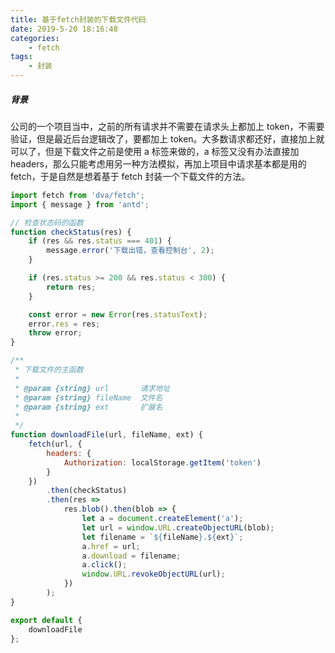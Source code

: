 ```yaml
---
title: 基于fetch封装的下载文件代码
date: 2019-5-20 18:16:48
categories:
	- fetch
tags:
	- 封装
---
```


##### 背景

公司的一个项目当中，之前的所有请求并不需要在请求头上都加上 token，不需要验证，但是最近后台逻辑改了，要都加上 token。大多数请求都还好，直接加上就可以了，但是下载文件之前是使用 a 标签来做的，a 标签又没有办法直接加 headers，那么只能考虑用另一种方法模拟，再加上项目中请求基本都是用的 fetch，于是自然是想着基于 fetch 封装一个下载文件的方法。

<!-- more -->

```javascript
import fetch from 'dva/fetch';
import { message } from 'antd';

// 检查状态码的函数
function checkStatus(res) {
    if (res && res.status === 401) {
        message.error('下载出错，查看控制台', 2);
    }

    if (res.status >= 200 && res.status < 300) {
        return res;
    }

    const error = new Error(res.statusText);
    error.res = res;
    throw error;
}

/**
 * 下载文件的主函数
 *
 * @param {string} url       请求地址
 * @param {string} fileName  文件名
 * @param {string} ext       扩展名
 *
 */
function downloadFile(url, fileName, ext) {
    fetch(url, {
        headers: {
            Authorization: localStorage.getItem('token')
        }
    })
        .then(checkStatus)
        .then(res =>
            res.blob().then(blob => {
                let a = document.createElement('a');
                let url = window.URL.createObjectURL(blob);
                let filename = `${fileName}.${ext}`;
                a.href = url;
                a.download = filename;
                a.click();
                window.URL.revokeObjectURL(url);
            })
        );
}

export default {
    downloadFile
};
```
